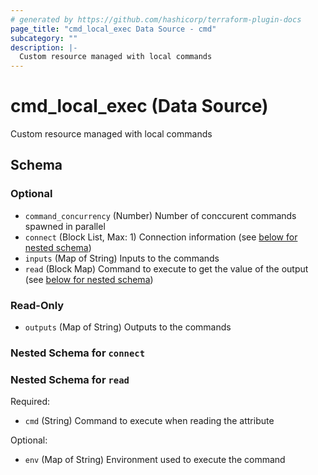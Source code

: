 ```yaml
---
# generated by https://github.com/hashicorp/terraform-plugin-docs
page_title: "cmd_local_exec Data Source - cmd"
subcategory: ""
description: |-
  Custom resource managed with local commands
---
```


# cmd_local_exec (Data Source)

Custom resource managed with local commands



<!-- schema generated by tfplugindocs -->
## Schema

### Optional

- `command_concurrency` (Number) Number of conccurent commands spawned in parallel
- `connect` (Block List, Max: 1) Connection information (see [below for nested schema](#nestedblock--connect))
- `inputs` (Map of String) Inputs to the commands
- `read` (Block Map) Command to execute to get the value of the output (see [below for nested schema](#nestedblock--read))

### Read-Only

- `outputs` (Map of String) Outputs to the commands

<a id="nestedblock--connect"></a>
### Nested Schema for `connect`


<a id="nestedblock--read"></a>
### Nested Schema for `read`

Required:

- `cmd` (String) Command to execute when reading the attribute

Optional:

- `env` (Map of String) Environment used to execute the command
